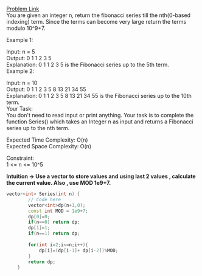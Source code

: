 [Problem Link](https://www.geeksforgeeks.org/problems/fibonacci-series-up-to-nth-term/1)<br>
You are given an integer n, return the fibonacci series till the nth(0-based indexing) term. Since the terms can become very large return the terms modulo 10^9+7.<br>

Example 1:<br>

Input:
n = 5<br>
Output:
0 1 1 2 3 5<br>
Explanation:
0 1 1 2 3 5 is the Fibonacci series up to the 5th term.<br>
Example 2:<br>

Input:
n = 10<br>
Output:
0 1 1 2 3 5 8 13 21 34 55<br>
Explanation:
0 1 1 2 3 5 8 13 21 34 55 is the Fibonacci series up to the 10th term.<br>
Your Task:<br>
You don't need to read input or print anything. Your task is to complete the function Series() which takes an Integer n as input and returns a Fibonacci series up to the nth term.<br>

Expected Time Complexity: O(n)<br>
Expected Space Complexity: O(n)<br>

Constraint:<br>
1 <= n <= 10^5<br>

__Intuition -> Use a vector to store values and using last 2 values , calculate the current value. Also , use MOD 1e9+7.__

```C++
vector<int> Series(int n) {
        // Code here
        vector<int>dp(n+1,0);
        const int MOD = 1e9+7;
        dp[0]=0;
        if(n==0) return dp;
        dp[1]=1;
        if(n==1) return dp;
        
        for(int i=2;i<=n;i++){
            dp[i]=(dp[i-1]+ dp[i-2])%MOD;
        }
        return dp;
    }
```
